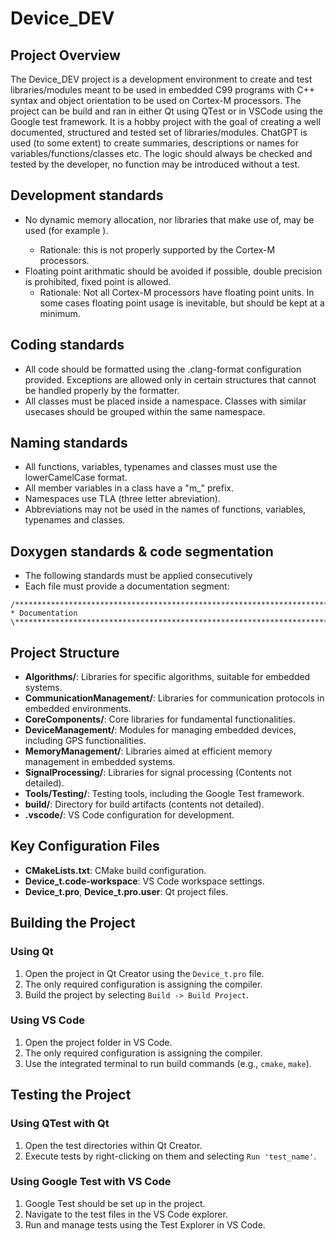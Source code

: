 # Device_DEV 
## Project Overview
The Device_DEV project is a development environment to create and test libraries/modules meant to be used in embedded C99 programs with C++ syntax and object orientation to be used on Cortex-M processors. The project can be build and ran in either Qt using QTest or in VSCode using the Google test framework. It is a hobby project with the goal of creating a well documented, structured and tested set of libraries/modules. ChatGPT is used (to some extent) to create summaries, descriptions or names for variables/functions/classes etc. The logic should always be checked and tested by the developer, no function may be introduced without a test.

## Development standards
 - No dynamic memory allocation, nor libraries that make use of, may be used (for example <vector>).
   - Rationale: this is not properly supported by the Cortex-M processors.
 - Floating point arithmatic should be avoided if possible, double precision is prohibited, fixed point is allowed.
   - Rationale: Not all Cortex-M processors have floating point units. In some cases floating point usage is inevitable, but should be kept at a minimum.

## Coding standards
 - All code should be formatted using the .clang-format configuration provided. Exceptions are allowed only in certain structures that cannot be handled properly by the formatter.
 - All classes must be placed inside a namespace. Classes with similar usecases should be grouped within the same namespace.

## Naming standards
 - All functions, variables, typenames and classes must use the lowerCamelCase format.
 - All member variables in a class have a "m_" prefix.
 - Namespaces use TLA (three letter abreviation).
 - Abbreviations may not be used in the names of functions, variables, typenames and classes.

## Doxygen standards & code segmentation
 - The following standards must be applied consecutively
 - Each file must provide a documentation segment:
 ```
/*************************************************************************\
 * Documentation
\*************************************************************************/
```


## Project Structure
- **Algorithms/**: Libraries for specific algorithms, suitable for embedded systems.
- **CommunicationManagement/**: Libraries for communication protocols in embedded environments.
- **CoreComponents/**: Core libraries for fundamental functionalities.
- **DeviceManagement/**: Modules for managing embedded devices, including GPS functionalities.
- **MemoryManagement/**: Libraries aimed at efficient memory management in embedded systems.
- **SignalProcessing/**: Libraries for signal processing (Contents not detailed).
- **Tools/Testing/**: Testing tools, including the Google Test framework.
- **build/**: Directory for build artifacts (contents not detailed).
- **.vscode/**: VS Code configuration for development.

## Key Configuration Files

- **CMakeLists.txt**: CMake build configuration.
- **Device_t.code-workspace**: VS Code workspace settings.
- **Device_t.pro**, **Device_t.pro.user**: Qt project files.

## Building the Project

### Using Qt

1. Open the project in Qt Creator using the `Device_t.pro` file.
2. The only required configuration is assigning the compiler.
3. Build the project by selecting `Build -> Build Project`.

### Using VS Code

1. Open the project folder in VS Code.
2. The only required configuration is assigning the compiler.
3. Use the integrated terminal to run build commands (e.g., `cmake`, `make`).

## Testing the Project

### Using QTest with Qt

1. Open the test directories within Qt Creator.
2. Execute tests by right-clicking on them and selecting `Run 'test_name'`.

### Using Google Test with VS Code

1. Google Test should be set up in the project.
2. Navigate to the test files in the VS Code explorer.
3. Run and manage tests using the Test Explorer in VS Code.

